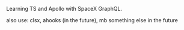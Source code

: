 Learning TS and Apollo with SpaceX GraphQL.

also use: clsx, ahooks (in the future),
mb something else in the future
